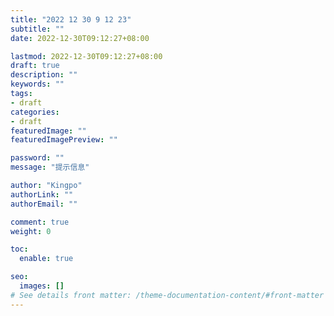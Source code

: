 ```yaml
---
title: "2022 12 30 9 12 23"
subtitle: ""
date: 2022-12-30T09:12:27+08:00

lastmod: 2022-12-30T09:12:27+08:00
draft: true
description: ""
keywords: ""
tags:
- draft
categories:
- draft
featuredImage: ""
featuredImagePreview: ""

password: ""
message: "提示信息"

author: "Kingpo"
authorLink: ""
authorEmail: ""

comment: true
weight: 0

toc:
  enable: true

seo:
  images: []
# See details front matter: /theme-documentation-content/#front-matter
---
```


<!--more-->
